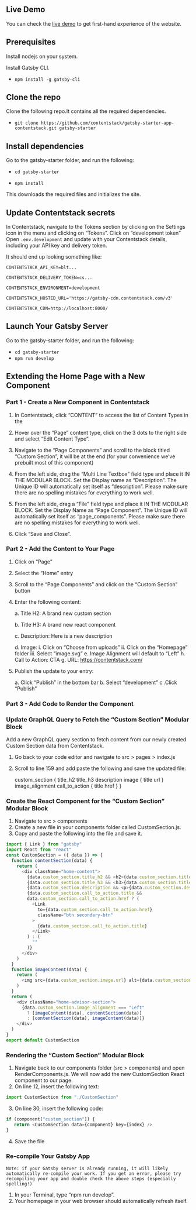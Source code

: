 ## Live Demo

You can check the [live demo](https://gatsby-starter-app-contentstack.vercel.app/) to get first-hand experience of the website.

## Prerequisites

Install nodejs on your system.

Install Gatsby CLI.

- `npm install -g gatsby-cli`


## Clone the repo

Clone the following repo.It contains all the required dependencies.

- `git clone https://github.com/contentstack/gatsby-starter-app-contentstack.git gatsby-starter`

## Install dependencies
Go to the gatsby-starter folder, and run the following:

- `cd gatsby-starter`

- `npm install`

This downloads the required files and initializes the site.

## Update Contentstack secrets

In Contentstack, navigate to the Tokens section by clicking on the Settings icon in the menu and clicking on “Tokens”. Click on “development token”
Open `.env.development` and update with your Contentstack details, including your API key and delivery token.

It should end up looking something like:

`CONTENTSTACK_API_KEY=blt...`

`CONTENTSTACK_DELIVERY_TOKEN=cs...`

`CONTENTSTACK_ENVIRONMENT=development`

`CONTENTSTACK_HOSTED_URL='https://gatsby-cdn.contentstack.com/v3'`

`CONTENTSTACK_CDN=http://localhost:8000/`

## Launch Your Gatsby Server

Go to the gatsby-starter folder, and run the following:

- `cd gatsby-starter`
- `npm run develop` 

## Extending the Home Page with a New Component

### Part 1 - Create a New Component in Contentstack

1. In Contentstack, click “CONTENT” to access the list of Content Types in the

2. Hover over the “Page” content type, click on the 3 dots to the right side and select “Edit Content Type”.

3. Navigate to the “Page Components” and scroll to the block titled “Custom Section”, it will be at the end (for your convenience we’ve prebuilt most of this component)

4. From the left side, drag the “Multi Line Textbox” field type and place it IN THE MODULAR BLOCK. Set the Display name as “Description”. The Unique ID will automatically set itself as “description”. Please make sure there are no spelling mistakes for everything to work well.

5. From the left side, drag a “File” field type and place it IN THE MODULAR BLOCK. Set the Display Name as “Page Component”. The Unique ID will automatically set itself as “page_components”. Please make sure there are no spelling mistakes for everything to work well.

6. Click “Save and Close”.

### Part 2 - Add the Content to Your Page

1. Click on “Page”

2. Select the “Home” entry

3. Scroll to the “Page Components” and click on the “Custom Section” button

4. Enter the following content:

    a. Title H2: A brand new custom section

    b. Title H3: A brand new react component

    c. Description: Here is a new description

    d. Image: 
        i. Click on “Choose from uploads”
        ii. Click on the “Homepage” folder
        iii. Select “image.svg”
        e. Image Alignment will default to “Left”
        h. Call to Action: CTA
        g. URL: https://contentstack.com/ 

5. Publish the update to your entry:

    a. Click “Publish” in the bottom bar
    b. Select “development”
    c .Click “Publish”

### Part 3 - Add Code to Render the Component

### Update GraphQL Query to Fetch the “Custom Section” Modular Block

Add a new GraphQL query section to fetch content from our newly created Custom Section data from Contentstack.

1. Go back to your code editor and navigate to src > pages > index.js

2. Scroll to line 159 and add paste the following and save the updated file:

    custom_section {
        title_h2
        title_h3
        description
        image {
            title
            url
        }
        image_alignment
        call_to_action {
            title
            href
        }
    } 



### Create the React Component for the “Custom Section” Modular Block
 1. Navigate to src > components
 2. Create a new file in your components folder called CustomSection.js.
 3. Copy and paste the following into the file and save it.

``` javascript
import { Link } from "gatsby"
import React from "react"
const CustomSection = ({ data }) => {
  function contentSection(data) {
    return (
      <div className="home-content">
        {data.custom_section.title_h2 && <h2>{data.custom_section.title_h2}</h2>}
        {data.custom_section.title_h3 && <h3>{data.custom_section.title_h3}</h3>}
        {data.custom_section.description && <p>{data.custom_section.description}</p>}
        {data.custom_section.call_to_action.title &&
        data.custom_section.call_to_action.href ? (
          <Link
            to={data.custom_section.call_to_action.href}
            className="btn secondary-btn"
          >
            {data.custom_section.call_to_action.title}
          </Link>
        ) : (
          ""
        )}
      </div>
    )
  }
  function imageContent(data) {
    return (
      <img src={data.custom_section.image.url} alt={data.custom_section.image.filename} />
    )
  }
  return (
    <div className="home-advisor-section">
      {data.custom_section.image_alignment === "Left"
        ? [imageContent(data), contentSection(data)]
        : [contentSection(data), imageContent(data)]}
    </div>
  )
}
export default CustomSection
```

### Rendering the “Custom Section” Modular Block

1. Navigate back to our components folder (src > components) and open RenderComponents.js. We will now add the new CustomSection React component to our page.
2. On line 12, insert the following text: 	
```javascript
import CustomSection from "./CustomSection"
```
3. On line 30, insert the following code:

```javascript 
if (component["custom_section"]) {
   return <CustomSection data={component} key={index} />
}
```

4. Save the file

### Re-compile Your Gatsby App

`Note: if your Gatsby server is already running, it will likely automatically re-compile your work. If you get an error, please try recompiling your app and double check the above steps (especially spelling!)`

1. In your Terminal, type “npm run develop”.
2. Your homepage in your web browser should automatically refresh itself.
